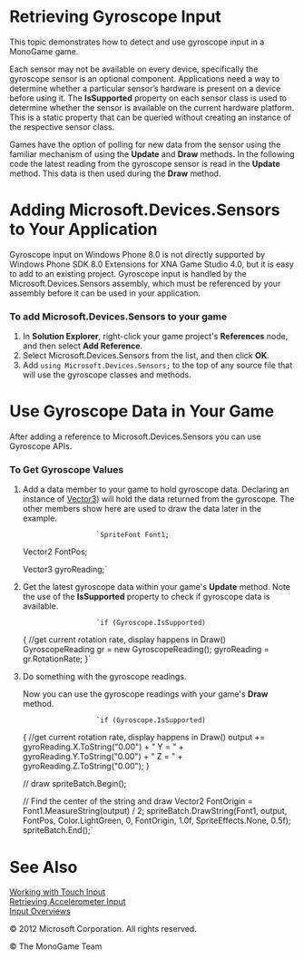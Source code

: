 

# Retrieving Gyroscope Input

This topic demonstrates how to detect and use gyroscope input in a MonoGame game.

Each sensor may not be available on every device, specifically the gyroscope sensor is an optional component. Applications need a way to determine whether a particular sensor’s hardware is present on a device before using it. The **IsSupported** property on each sensor class is used to determine whether the sensor is available on the current hardware platform. This is a static property that can be queried without creating an instance of the respective sensor class.

Games have the option of polling for new data from the sensor using the familiar mechanism of using the **Update** and **Draw** methods. In the following code the latest reading from the gyroscope sensor is read in the **Update** method. This data is then used during the **Draw** method.

# Adding Microsoft.Devices.Sensors to Your Application

Gyroscope input on Windows Phone 8.0 is not directly supported by Windows Phone SDK 8.0 Extensions for XNA Game Studio 4.0, but it is easy to add to an existing project. Gyroscope input is handled by the Microsoft.Devices.Sensors assembly, which must be referenced by your assembly before it can be used in your application.

### To add Microsoft.Devices.Sensors to your game

1.  In **Solution Explorer**, right-click your game project's **References** node, and then select **Add Reference**.
2.  Select Microsoft.Devices.Sensors from the list, and then click **OK**.
3.  Add `using Microsoft.Devices.Sensors;` to the top of any source file that will use the gyroscope classes and methods.

# Use Gyroscope Data in Your Game

After adding a reference to Microsoft.Devices.Sensors you can use Gyroscope APIs.

### To Get Gyroscope Values

1.  Add a data member to your game to hold gyroscope data. Declaring an instance of [Vector3](xref:Microsoft.Xna.Framework.Vector3)) will hold the data returned from the gyroscope. The other members show here are used to draw the data later in the example.
    
                          `SpriteFont Font1;
    Vector2 FontPos;
    
    Vector3 gyroReading;`
                        
    
2.  Get the latest gyroscope data within your game's **Update** method. Note the use of the **IsSupported** property to check if gyroscope data is available.
    
                          `if (Gyroscope.IsSupported)
    {
        //get current rotation rate, display happens in Draw()
        GyroscopeReading gr = new GyroscopeReading();
        gyroReading = gr.RotationRate;
    }`
                        
    
3.  Do something with the gyroscope readings.
    
    Now you can use the gyroscope readings with your game's **Draw** method.
    
                          `if (Gyroscope.IsSupported)
    {
        //get current rotation rate, display happens in Draw()
        output += gyroReading.X.ToString("0.00") + " Y = "
        + gyroReading.Y.ToString("0.00") + " Z = "
        + gyroReading.Z.ToString("0.00");
    }
    
    // draw 
    spriteBatch.Begin();
    
    // Find the center of the string and draw
    Vector2 FontOrigin = Font1.MeasureString(output) / 2;
    spriteBatch.DrawString(Font1, output, FontPos, Color.LightGreen, 0, FontOrigin, 1.0f, SpriteEffects.None, 0.5f);
    spriteBatch.End();`
                        
    

# See Also

[Working with Touch Input](Input_HowTo_UseMultiTouchInput.md)  
[Retrieving Accelerometer Input](Input_HowTo_UseAccelerometerInput.md)  
[Input Overviews](Input.md)  

© 2012 Microsoft Corporation. All rights reserved.  

© The MonoGame Team